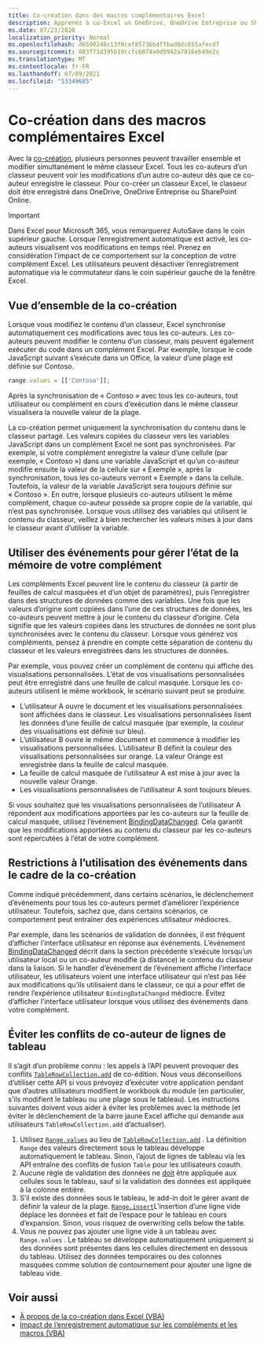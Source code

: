 ```yaml
---
title: Co-création dans des macros complémentaires Excel
description: Apprenez à co-Excel un OneDrive, OneDrive Entreprise ou SharePoint Online.
ms.date: 07/23/2020
localization_priority: Normal
ms.openlocfilehash: d6500248c13f0cef85736b4ffbad0dc655afecd7
ms.sourcegitcommit: 883f71d395b19ccfc6874a0d5942a7016eb49e2c
ms.translationtype: MT
ms.contentlocale: fr-FR
ms.lasthandoff: 07/09/2021
ms.locfileid: "53349685"
---
```

# <a name="coauthoring-in-excel-add-ins"></a>Co-création dans des macros complémentaires Excel  

Avec la [co-création](https://support.office.com/article/Collaborate-on-Excel-workbooks-at-the-same-time-with-co-authoring-7152aa8b-b791-414c-a3bb-3024e46fb104), plusieurs personnes peuvent travailler ensemble et modifier simultanément le même classeur Excel. Tous les co-auteurs d’un classeur peuvent voir les modifications d’un autre co-auteur dès que ce co-auteur enregistre le classeur. Pour co-créer un classeur Excel, le classeur doit être enregistré dans OneDrive, OneDrive Entreprise ou SharePoint Online.

> [!IMPORTANT]
> Dans Excel pour Microsoft 365, vous remarquerez AutoSave dans le coin supérieur gauche. Lorsque l’enregistrement automatique est activé, les co-auteurs visualisent vos modifications en temps réel. Prenez en considération l’impact de ce comportement sur la conception de votre complément Excel. Les utilisateurs peuvent désactiver l’enregistrement automatique via le commutateur dans le coin supérieur gauche de la fenêtre Excel.

## <a name="coauthoring-overview"></a>Vue d’ensemble de la co-création

Lorsque vous modifiez le contenu d’un classeur, Excel synchronise automatiquement ces modifications avec tous les co-auteurs. Les co-auteurs peuvent modifier le contenu d’un classeur, mais peuvent également exécuter du code dans un complément Excel. Par exemple, lorsque le code JavaScript suivant s’exécute dans un Office, la valeur d’une plage est définie sur Contoso.

```js
range.values = [['Contoso']];
```

Après la synchronisation de « Contoso » avec tous les co-auteurs, tout utilisateur ou complément en cours d’exécution dans le même classeur visualisera la nouvelle valeur de la plage.

La co-création permet uniquement la synchronisation du contenu dans le classeur partagé. Les valeurs copiées du classeur vers les variables JavaScript dans un complément Excel ne sont pas synchronisées. Par exemple, si votre complément enregistre la valeur d’une cellule (par exemple, « Contoso ») dans une variable JavaScript et qu’un co-auteur modifie ensuite la valeur de la cellule sur « Exemple », après la synchronisation, tous les co-auteurs verront « Exemple » dans la cellule. Toutefois, la valeur de la variable JavaScript sera toujours définie sur « Contoso ». En outre, lorsque plusieurs co-auteurs utilisent le même complément, chaque co-auteur possède sa propre copie de la variable, qui n’est pas synchronisée. Lorsque vous utilisez des variables qui utilisent le contenu du classeur, veillez à bien rechercher les valeurs mises à jour dans le classeur avant d’utiliser la variable.

## <a name="use-events-to-manage-the-in-memory-state-of-your-add-in"></a>Utiliser des événements pour gérer l’état de la mémoire de votre complément

Les compléments Excel peuvent lire le contenu du classeur (à partir de feuilles de calcul masquées et d’un objet de paramètres), puis l’enregistrer dans des structures de données comme des variables. Une fois que les valeurs d’origine sont copiées dans l’une de ces structures de données, les co-auteurs peuvent mettre à jour le contenu du classeur d’origine. Cela signifie que les valeurs copiées dans les structures de données ne sont plus synchronisées avec le contenu du classeur. Lorsque vous générez vos compléments, pensez à prendre en compte cette séparation de contenu du classeur et les valeurs enregistrées dans les structures de données.

Par exemple, vous pouvez créer un complément de contenu qui affiche des visualisations personnalisées. L’état de vos visualisations personnalisées peut être enregistré dans une feuille de calcul masquée. Lorsque les co-auteurs utilisent le même workbook, le scénario suivant peut se produire.

- L’utilisateur A ouvre le document et les visualisations personnalisées sont affichées dans le classeur. Les visualisations personnalisées lisent les données d’une feuille de calcul masquée (par exemple, la couleur des visualisations est définie sur bleu).
- L’utilisateur B ouvre le même document et commence à modifier les visualisations personnalisées. L’utilisateur B définit la couleur des visualisations personnalisées sur orange. La valeur Orange est enregistrée dans la feuille de calcul masquée.
- La feuille de calcul masquée de l’utilisateur A est mise à jour avec la nouvelle valeur Orange.
- Les visualisations personnalisées de l’utilisateur A sont toujours bleues.

Si vous souhaitez que les visualisations personnalisées de l’utilisateur A répondent aux modifications apportées par les co-auteurs sur la feuille de calcul masquée, utilisez l’événement [BindingDataChanged](/javascript/api/office/office.bindingdatachangedeventargs). Cela garantit que les modifications apportées au contenu du classeur par les co-auteurs sont répercutées à l’état de votre complément.

## <a name="caveats-to-using-events-with-coauthoring"></a>Restrictions à l’utilisation des événements dans le cadre de la co-création

Comme indiqué précédemment, dans certains scénarios, le déclenchement d’événements pour tous les co-auteurs permet d’améliorer l’expérience utilisateur. Toutefois, sachez que, dans certains scénarios, ce comportement peut entraîner des expériences utilisateur médiocres.

Par exemple, dans les scénarios de validation de données, il est fréquent d’afficher l’interface utilisateur en réponse aux événements. L’événement [BindingDataChanged](/javascript/api/office/office.bindingdatachangedeventargs) décrit dans la section précédente s’exécute lorsqu’un utilisateur local ou un co-auteur modifie (à distance) le contenu du classeur dans la liaison. Si le handler d’événement de l’événement affiche l’interface utilisateur, les utilisateurs voient une interface utilisateur qui n’est pas liée aux modifications qu’ils utilisaient dans le classeur, ce qui a pour effet de rendre l’expérience utilisateur `BindingDataChanged` médiocre. Évitez d’afficher l’interface utilisateur lorsque vous utilisez des événements dans votre complément.

## <a name="avoiding-table-row-coauthoring-conflicts"></a>Éviter les conflits de co-auteur de lignes de tableau

Il s’agit d’un problème connu : les appels à l’API peuvent provoquer des conflits [`TableRowCollection.add`](/javascript/api/excel/excel.tablerowcollection#add-index--values-) de co-édition. Nous vous déconseillons d’utiliser cette API si vous prévoyez d’exécuter votre application pendant que d’autres utilisateurs modifient le workbook du module (en particulier, s’ils modifient le tableau ou une plage sous le tableau). Les instructions suivantes doivent vous aider à éviter les problèmes avec la méthode (et éviter le déclenchement de la barre jaune Excel affiche qui demande aux utilisateurs `TableRowCollection.add` d’actualiser).

1. Utilisez [`Range.values`](/javascript/api/excel/excel.range#values) au lieu de [`TableRowCollection.add`](/javascript/api/excel/excel.tablerowcollection#add-index--values-) . La définition `Range` des valeurs directement sous le tableau développe automatiquement le tableau. Sinon, l’ajout de lignes de tableau via les API entraîne des conflits de fusion `Table` pour les utilisateurs coauth.
1. Aucune règle de validation des données ne [doit](https://support.microsoft.com/office/apply-data-validation-to-cells-29fecbcc-d1b9-42c1-9d76-eff3ce5f7249) être appliquée aux cellules sous le tableau, sauf si la validation des données est appliquée à la colonne entière.
1. S’il existe des données sous le tableau, le add-in doit le gérer avant de définir la valeur de la plage. [`Range.insert`](/javascript/api/excel/excel.range##insert-shift-)L’insertion d’une ligne vide déplace les données et fait de l’espace pour le tableau en cours d’expansion. Sinon, vous risquez de overwriting cells below the table.
1. Vous ne pouvez pas ajouter une ligne vide à un tableau avec `Range.values` . Le tableau se développe automatiquement uniquement si des données sont présentes dans les cellules directement en dessous du tableau. Utilisez des données temporaires ou des colonnes masquées comme solution de contournement pour ajouter une ligne de tableau vide.

## <a name="see-also"></a>Voir aussi

- [À propos de la co-création dans Excel (VBA)](/office/vba/excel/concepts/about-coauthoring-in-excel)
- [Impact de l’enregistrement automatique sur les compléments et les macros (VBA)](/office/vba/library-reference/concepts/how-autosave-impacts-addins-and-macros)
